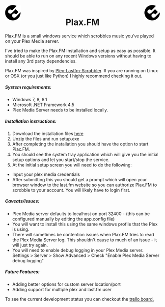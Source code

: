 <img src="https://github.com/shiitake/Plax.FM/blob/master/Plax.FM.png" width="50" height="50" align="left" />
<img src="https://github.com/shiitake/Plax.FM/blob/master/Plax.FM.png" width="50" height="50" align="right" />
<h1 align="center">Plax.FM</h1>

Plax.FM is a small windows service which scrobbles music you've played on your Plex Media server. 

I've tried to make the Plax.FM installation and setup as easy as possible. It should be able to run on any recent Windows versions without having to install any 3rd party dependencies. 

Plax.FM was inspired by [Plex-Lastfm-Scrobbler](https://github.com/jesseward/plex-lastfm-scrobbler). If you are running on Linux or OSX (or you just like Python) I highly recommend checking it out. 


##### System requirements: 
- Windows 7, 8, 8.1  
- Microsoft .NET Framework 4.5
- Plex Media Server needs to be installed locally.


##### Installation instructions:
1. Download the installation files [here](https://www.dropbox.com/s/fwuoinfror2sbd7/Plax.FM.zip?dl=0)
2. Unzip the files and run setup.exe
3. After completing the installation you should have the option to start Plax.FM.
4. You should see the system tray application which will give you the initial setup options and let you start/stop the service. 
5. At the initial setup screen you will need to do the following: 
  * Input your plex media credentials
  * After submitting this you should get a prompt which will open your browser window to the last.fm website so you can authorize Plax.FM to scrobble to your account. You will likely have to login first. 

##### Caveats/Issues: 
- Plex Media server defaults to localhost on port 32400 - (this can be configured manually by editing the app.config file)
- You will want to install this using the same windows profile that the Plex is using. 
- There will sometimes be contention issues when Plax.FM tries to read the Plex Media Server log. This shouldn't cause to much of an issue - it will just try again.
- You will need to enable debug logging in your Plex Media server. Settings > Server > Show Advanced > Check "Enable Plex Media Server debug logging"


##### Future Features:
- Adding better options for custom server location/port
- Adding support for multiple plex and last.fm user

To see the current development status you can checkout the [trello board.](https://trello.com/b/zrBfd00v/plax-fm-development-board)
